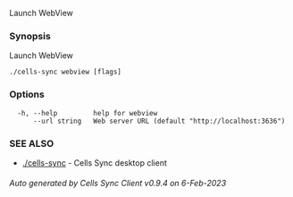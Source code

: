 Launch WebView

### Synopsis

Launch WebView

```
./cells-sync webview [flags]
```

### Options

```
  -h, --help         help for webview
      --url string   Web server URL (default "http://localhost:3636")
```

### SEE ALSO

* [./cells-sync](./cells-sync)	 - Cells Sync desktop client

###### Auto generated by Cells Sync Client v0.9.4 on 6-Feb-2023

